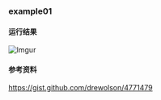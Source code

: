 ### example01

#### 运行结果
![Imgur](https://i.imgur.com/tH8rlEc.png)

#### 参考资料
https://gist.github.com/drewolson/4771479